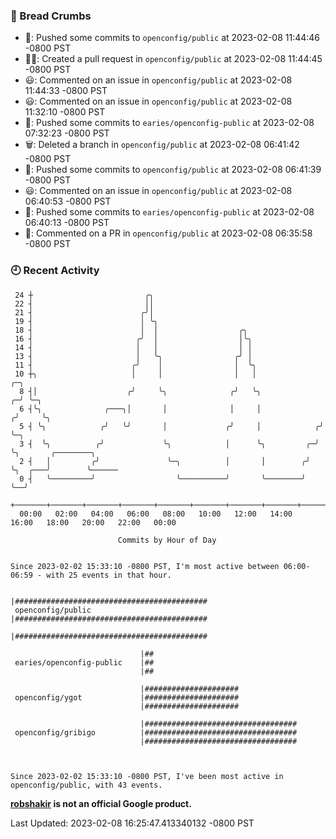 ### 🍞 Bread Crumbs

 * 🚢: Pushed some commits to `openconfig/public` at 2023-02-08 11:44:46 -0800 PST
 * ✍🏼: Created a pull request in `openconfig/public` at 2023-02-08 11:44:45 -0800 PST
 * 😃: Commented on an issue in `openconfig/public` at 2023-02-08 11:44:33 -0800 PST
 * 😃: Commented on an issue in `openconfig/public` at 2023-02-08 11:32:10 -0800 PST
 * 🚢: Pushed some commits to `earies/openconfig-public` at 2023-02-08 07:32:23 -0800 PST
 * 🗑: Deleted a branch in `openconfig/public` at 2023-02-08 06:41:42 -0800 PST
 * 🚢: Pushed some commits to `openconfig/public` at 2023-02-08 06:41:39 -0800 PST
 * 😃: Commented on an issue in `openconfig/public` at 2023-02-08 06:40:53 -0800 PST
 * 🚢: Pushed some commits to `earies/openconfig-public` at 2023-02-08 06:40:13 -0800 PST
 * 💬: Commented on a PR in  `openconfig/public` at 2023-02-08 06:35:58 -0800 PST

### 🕘 Recent Activity
```
 24 ┼                         ╭╮
 22 ┤                         ││
 21 ┤                        ╭╯│
 19 ┤                        │ ╰╮
 18 ┤                        │  │                  ╭╮
 16 ┤                       ╭╯  │                  │╰╮
 14 ┤                       │   │                  │ │
 13 ┤                       │   ╰╮                ╭╯ │
 11 ┤                      ╭╯    │                │  ╰╮
 10 ┼╮                     │     │                │   │                 ╭─╮
  8 ┤│                    ╭╯     ╰╮              ╭╯   ╰╮              ╭─╯ ╰─╮
  6 ┤╰╮              ╭───╮│       │              │     │             ╭╯     ╰╮
  5 ┤ ╰╮            ╭╯   ╰╯       │             ╭╯     │            ╭╯       ╰─╮
  3 ┤  ╰╮          ╭╯             ╰╮            │      ╰╮         ╭─╯          ╰╮       ╭────────╮
  2 ┤   │         ╭╯               ╰─╮          │       │        ╭╯             ╰╮  ╭───╯        ╰──────
  0 ┤   ╰─────────╯                  ╰──────────╯       ╰────────╯               ╰──╯
    +───────+───────+───────+───────+───────+───────+───────+───────+───────+───────+───────+───────+────
  00:00   02:00   04:00   06:00   08:00   10:00   12:00   14:00   16:00   18:00   20:00   22:00   00:00   

						Commits by Hour of Day


Since 2023-02-02 15:33:10 -0800 PST, I'm most active between 06:00-06:59 - with 25 events in that hour.

```



```
                             |###########################################
 openconfig/public           |###########################################
                             |###########################################

                             |##
 earies/openconfig-public    |##
                             |##

                             |#####################
 openconfig/ygot             |#####################
                             |#####################

                             |##################################
 openconfig/gribigo          |##################################
                             |##################################



Since 2023-02-02 15:33:10 -0800 PST, I've been most active in openconfig/public, with 43 events.

```
**[robshakir](mailto:robjs@google.com) is not an official Google product.**  


Last Updated: 2023-02-08 16:25:47.413340132 -0800 PST
